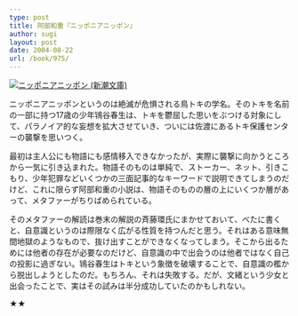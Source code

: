 ```yaml
---
type: post
title: 阿部和重『ニッポニアニッポン』
author: sugi
layout: post
date: 2004-08-22
url: /book/975/
---
```

<a href="http://www.amazon.co.jp/exec/obidos/ASIN/4101377243/chezsugi-22/ref=nosim/" onclick="_gaq.push(['_trackEvent', 'outbound-article', 'http://www.amazon.co.jp/exec/obidos/ASIN/4101377243/chezsugi-22/ref=nosim/', '']);" name="amazletlink" target="_blank"><img src="http://i0.wp.com/ec2.images-amazon.com/images/I/51HZRT50KGL.SL160.jpg?w=660" alt="ニッポニアニッポン (新潮文庫)" class="alignleft" data-recalc-dims="1" /></a>

ニッポニアニッポンというのは絶滅が危惧される鳥トキの学名。そのトキを名前の一部に持つ17歳の少年鴇谷春生は、トキを鬱屈した思いをぶつける対象にして、パラノイア的な妄想を拡大させていき、ついには佐渡にあるトキ保護センターの襲撃を思いつく。

最初は主人公にも物語にも感情移入できなかったが、実際に襲撃に向かうところから一気に引き込まれた。物語そのものは単純で、ストーカー、ネット、引きこもり、少年犯罪などいくつかの三面記事的なキーワードで説明できてしまうのだけど、これに限らず阿部和重の小説は、物語そのものの層の上にいくつか層があって、メタファーがちりばめられている。

そのメタファーの解読は巻末の解説の斉藤環氏にまかせておいて、べたに書くと、自意識というのは際限なく広がる性質を持つんだと思う。それはある意味無間地獄のようなもので、抜け出すことができなくなってしまう。そこから出るためには他者の存在が必要なのだけど、自意識の中で出会うのは他者ではなく自己の投影に過ぎない。鴇谷春生はトキという象徴を破壊することで、自意識の檻から脱出しようとしたのだ。もちろん、それは失敗する。だが、文緒という少女と出会ったことで、実はその試みは半分成功していたのかもしれない。

★★

